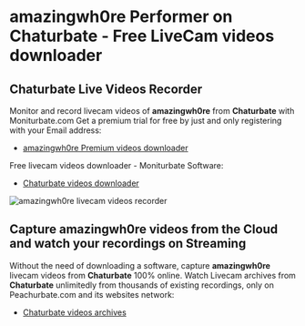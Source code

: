 # amazingwh0re Performer on Chaturbate - Free LiveCam videos downloader

## Chaturbate Live Videos Recorder

Monitor and record livecam videos of **amazingwh0re** from **Chaturbate** with Moniturbate.com
Get a premium trial for free by just and only registering with your Email address:
* [amazingwh0re Premium videos downloader](https://moniturbate.com/request-demo-licence-key.html)

Free livecam videos downloader - Moniturbate Software:
* [Chaturbate videos downloader](https://moniturbate.com/moniturbate-download-software.html)

![amazingwh0re livecam videos recorder](https://peachurnet.com/templates/moniturbate-software.png)


## Capture amazingwh0re videos from the Cloud and watch your recordings on Streaming

Without the need of downloading a software, capture **amazingwh0re** livecam videos from **Chaturbate** 100% online.
Watch Livecam archives from **Chaturbate** unlimitedly from thousands of existing recordings, only on Peachurbate.com and its websites network:
* [Chaturbate videos archives](https://peachurnet.com/)